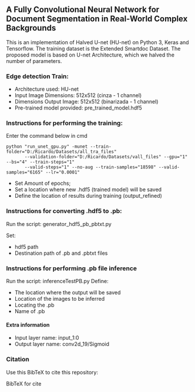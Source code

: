 ## A Fully Convolutional Neural Network for Document Segmentation in Real-World Complex Backgrounds

This is an implementation of Halved U-net (HU-net) on Python 3, Keras and Tensorflow. The training dataset is the Extended Smartdoc Dataset. The proposed model is based on U-net Architecture, which we halved the number of parameters.

### Edge detection Train:

* Architecture used: HU-net
* Input Image Dimensions: 512x512 (cinza - 1 channel)
* Dimensions Output Image: 512x512 (binarizada - 1 channel)
* Pre-trained model provided: pre_trained_model.hdf5


### Instructions for performing the training:

Enter the command below in cmd
```
python "run_unet_gpu.py" -munet --train-folder="D:/Ricardo/Datasets/all_tra_files" 
       --validation-folder="D:/Ricardo/Datasets/vall_files" --gpu="1" --bs="4" --train-steps="1" 
       --valid-steps="1" --no-aug --train-samples="18598" --valid-samples="6165" --lr="0.0001"
```
- Set Amount of epochs;
- Set a location where new .hdf5 (trained model) will be saved
- Define the location of results during training (output_refined)



### Instructions for converting .hdf5 to .pb:

Run the script: generator_hdf5_pb_pbtxt.py

Set:
- hdf5 path
- Destination path of .pb and .pbtxt files

### Instructions for performing .pb file inference

Run the script: inferenceTestPB.py
Define:
- The location where the output will be saved
- Location of the images to be inferred
- Locating the .pb
- Name of .pb

#### Extra information

  - Input layer name: input_1:0
  - Output layer name: conv2d_19/Sigmoid

### Citation

Use this BibTeX  to cite this repository:

BibTeX  for cite
